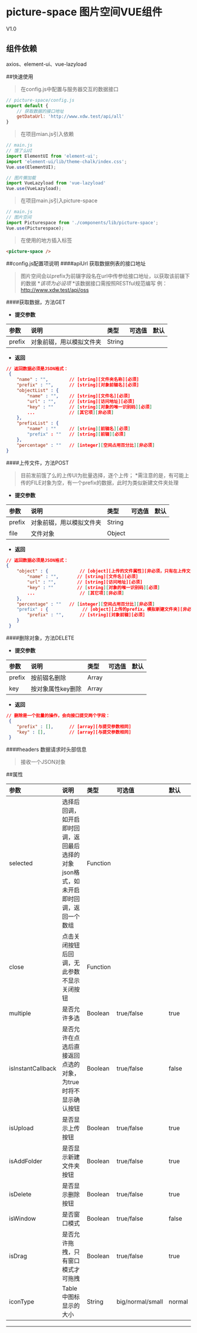 # picture-space 图片空间VUE组件

V1.0

## 组件依赖
axios、element-ui、vue-lazyload

##快速使用
>在config.js中配置与服务器交互的数据接口

```javascript
// picture-space/config.js
export default {
	// 获取数据的接口地址
	getDataUrl: 'http://www.xdw.test/api/all'
}
```
>在项目mian.js引入依赖

```javascript
// main.js
// 饿了么UI
import ElementUI from 'element-ui';
import 'element-ui/lib/theme-chalk/index.css';
Vue.use(ElementUI);

// 图片懒加载
import VueLazyload from 'vue-lazyload'
Vue.use(VueLazyload);
```

>在项目main.js引入picture-space

```javascript
// main.js
// 图片空间
import Picturespace from './components/lib/picture-space';
Vue.use(Picturespace);
```

>在使用的地方插入标签

```html
<picture-space />
```

##config.js配置项说明
####apiUrl 获取数据例表的接口地址
>图片空间会以prefix为前辍字段名在url中传参给接口地址，以获取该前辍下的数据
**该项为必设项*
*该数据接口需按照RESTful规范编写
例：http://www.xdw.test/api/oss

####获取数据，方法GET
* **提交参数**

|参数|说明|类型|可选值|默认|
|:-----|:-----|:-----|:------|:-----|
|prefix|对象前辍，用以模拟文件夹|String| |||
* **返回**

```json
// 返回数据必须是JSON格式：
 {
	"name" : "",		// [string][文件夹名称][必须]
	"prefix" : "",		// [string][对象前辍名][必须]
	"objectList" : {
		"name" : "",	// [string][文件名][必须]
		"url" : "",		// [string][访问地址][必须]
		"key" : ""		// [string][对象的唯一识别码][必须]
		...				// [其它项][非必须]
	},
	"prefixList" : {
		"name" : ""		// [string][前辍名][必须]
		"prefix" : "" 	// [string][前辍][必须]
	},
	"percentage" : ""	// [integer][空间占用百分比][非必须]
}
```

####上传文件，方法POST
>目前发前饿了么的上传UI为批量选择，逐个上传；
*需注意的是，有可能上传的FILE对象为空，有一个prefix的数据，此时为类似新建文件夹处理

* **提交参数**

|参数|说明|类型|可选值|默认|
|:-----|:-----|:-----|:------|:-----|
|prefix|对象前辍，用以模拟文件夹|String| ||
|file|文件对象|Object| |||
* **返回**

```json
// 返回数据必须是JSON格式：
{
	"object" : {			// [object][上传的文件属性][非必须，只有在上传文件时返回]
		"name" : "",	   // [string][文件名][必须]
		"url" : "",		   // [string][访问地址][必须]
		"key" : ""		   // [string][对象的唯一识别码][必须]
		...					// [其它项][非必须]
	},
	"percentage" : ""	// [integer][空间占用百分比][非必须]
	"prefix" : {			 // [object][上传的prefix，模拟新建文件夹][非必须，只有在新建文件夹时返回]
		"prefix" : "",		// [string][对象前辍][必须]
	}
 }
```

####删除对象，方法DELETE

* **提交参数**

|参数|说明|类型|可选值|默认|
|:-----|:-----|:-----|:------|:-----|
|prefix|按前辍名删除|Array| ||
|key|按对象属性key删除|Array| |||
* **返回**

```json
// 删除是一个批量的操作，会向接口提交两个字段：
 {
	"prefix" : [],		// [array][与提交参数相同]
	"key" : [], 		// [array][与提交参数相同]
 }
```

####headers 数据请求时头部信息
>接收一个JSON对象

##属性

|参数|说明|类型|可选值|默认|
|:-----|:-----|:-----|:------|:-----|
|selected|选择后回调，如开启即时回调，返回最后选择的对象json格式，如未开启即时回调，返回一个数组|Function| | |
|close|点击关闭按钮后回调，无此参数不显示关闭按钮|Function|||
|multiple|是否允许多选|Boolean|true/false|true|
|isInstantCallback|是否允许在点选后直接返回点选的对象，为true时将不显示确认按钮|Boolean|true/false|false|
|isUpload|是否显示上传按钮|Boolean|true/false|true|
|isAddFolder|是否显示新建文件夹按钮|Boolean|true/false|true|
|isDelete|是否显示删除按钮|Boolean|true/false|true|
|isWindow|是否窗口模式|Boolean|true/false|false|
|isDrag|是否允许拖拽，只有窗口模式才可拖拽|Boolean|true/false|true|
|iconType|Table中图标显示的大小|String|big/normal/small|normal|
----

